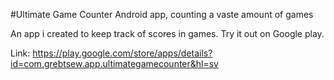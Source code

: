 #Ultimate Game Counter
Android app, counting a vaste amount of games

An app i created to keep track of scores in games. 
Try it out on Google play.

Link:
https://play.google.com/store/apps/details?id=com.grebtsew.app.ultimategamecounter&hl=sv

